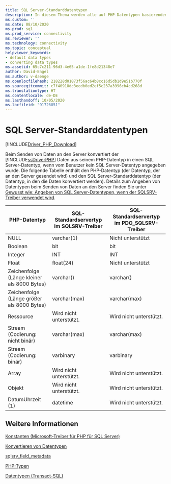 ```yaml
---
title: SQL Server-Standarddatentypen
description: In diesem Thema werden alle auf PHP-Datentypen basierenden SQL Server-Standarddatentypen aufgelistet, wenn der Microsoft SQLSRV-Treiber für PHP für SQL Server verwendet wird.
ms.custom: ''
ms.date: 08/10/2020
ms.prod: sql
ms.prod_service: connectivity
ms.reviewer: ''
ms.technology: connectivity
ms.topic: conceptual
helpviewer_keywords:
- default data types
- converting data types
ms.assetid: 65c7c211-96d3-4e65-a1de-1fe8d21348e7
author: David-Engel
ms.author: v-daenge
ms.openlocfilehash: 218228d01873f56ac64b8cc16d5db1d9e51b770f
ms.sourcegitcommit: c7f40918dc3ecdb0ed2ef5c237a3996cb4cd268d
ms.translationtype: HT
ms.contentlocale: de-DE
ms.lasthandoff: 10/05/2020
ms.locfileid: "91726851"
---
```

# <a name="default-sql-server-data-types"></a>SQL Server-Standarddatentypen
[!INCLUDE[Driver_PHP_Download](../../includes/driver_php_download.md)]

Beim Senden von Daten an den Server konvertiert der [!INCLUDE[ssDriverPHP](../../includes/ssdriverphp_md.md)] Daten aus seinem PHP-Datentyp in einen SQL Server-Datentyp, wenn vom Benutzer kein SQL Server-Datentyp angegeben wurde. Die folgende Tabelle enthält den PHP-Datentyp (der Datentyp, der an den Server gesendet wird) und den SQL Server-Standarddatentyp (der Datentyp, in den die Daten konvertiert werden). Details zum Angeben von Datentypen beim Senden von Daten an den Server finden Sie unter [Gewusst wie: Angeben von SQL Server-Datentypen, wenn der SQLSRV-Treiber verwendet wird](../../connect/php/how-to-specify-sql-server-data-types-when-using-the-sqlsrv-driver.md).  
  
|PHP-Datentyp|SQL-Standardservertyp im SQLSRV-Treiber|SQL-Standardservertyp im PDO_SQLSRV-Treiber|  
|-----------------|------------------------------------------------|-----------------------------------------------------|  
|NULL|varchar(1)|Nicht unterstützt|  
|Boolean|bit|bit|  
|Integer|INT|INT|  
|Float|float(24)|Nicht unterstützt|  
|Zeichenfolge (Länge kleiner als 8000 Bytes)|varchar(<string length>)|varchar(<string length>)|  
|Zeichenfolge (Länge größer als 8000 Bytes)|varchar(max)|varchar(max)|  
|Ressource|Wird nicht unterstützt.|Wird nicht unterstützt.|  
|Stream (Codierung: nicht binär)|varchar(max)|varchar(max)|  
|Stream (Codierung: binär)|varbinary|varbinary|  
|Array|Wird nicht unterstützt.|Wird nicht unterstützt.|  
|Objekt|Wird nicht unterstützt.|Wird nicht unterstützt.|  
|DatumUhrzeit (1)|datetime|Wird nicht unterstützt.|  
  
## <a name="see-also"></a>Weitere Informationen  
[Konstanten &#40;Microsoft-Treiber für PHP für SQL Server&#41;](../../connect/php/constants-microsoft-drivers-for-php-for-sql-server.md)

[Konvertieren von Datentypen](../../connect/php/converting-data-types.md)

[sqlsrv_field_metadata](../../connect/php/sqlsrv-field-metadata.md)

[PHP-Typen](https://php.net/manual/language.types.php)

[Datentypen (Transact-SQL)](../../t-sql/data-types/data-types-transact-sql.md)  
